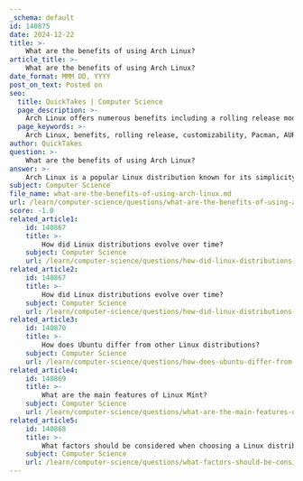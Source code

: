 ```yaml
---
_schema: default
id: 140875
date: 2024-12-22
title: >-
    What are the benefits of using Arch Linux?
article_title: >-
    What are the benefits of using Arch Linux?
date_format: MMM DD, YYYY
post_on_text: Posted on
seo:
  title: QuickTakes | Computer Science
  page_description: >-
    Arch Linux offers numerous benefits including a rolling release model, high customizability, efficient package management with Pacman and AUR, a strong community, and a valuable learning experience for users seeking to deepen their understanding of Linux.
  page_keywords: >-
    Arch Linux, benefits, rolling release, customizability, Pacman, AUR, active community, learning experience, minimalism, flexibility
author: QuickTakes
question: >-
    What are the benefits of using Arch Linux?
answer: >-
    Arch Linux is a popular Linux distribution known for its simplicity, flexibility, and customization options. Here are some of the key benefits of using Arch Linux:\n\n1. **Rolling Release Model**: Arch Linux follows a rolling release model, which means that users receive continuous updates without the need to upgrade to a new version. This allows users to always have access to the latest software and features, making it ideal for those who want to stay on the cutting edge of technology.\n\n2. **High Customizability**: Arch is often referred to as a "Do It Yourself" (DIY) operating system. Users have complete control over their system, allowing them to customize every aspect according to their preferences. This includes choosing the desktop environment, window manager, and installed applications.\n\n3. **Pacman and AUR**: Arch Linux uses the Pacman package manager, which is known for its speed and efficiency. Additionally, the Arch User Repository (AUR) provides a vast collection of user-contributed packages, making it easy to install software that may not be available in the official repositories.\n\n4. **Active Community**: Arch Linux has a strong, active community that contributes to its development and provides support through forums and documentation. This community-driven approach ensures that users can find help and resources easily.\n\n5. **Learning Experience**: Using Arch Linux can be a valuable learning experience, especially for those who want to deepen their understanding of Linux. The installation process and system configuration require a certain level of technical expertise, which can help users gain a better grasp of how Linux works.\n\n6. **Minimalism**: Arch Linux is designed to be minimal, allowing users to build their system from the ground up. This means that users can avoid unnecessary bloatware and only install the components they need, resulting in a lightweight and efficient operating system.\n\n7. **Flexibility**: The design principles of Arch Linux emphasize flexibility and user-centeredness. Users can easily replace or modify components of their system without fear of breaking the entire setup, making it suitable for advanced users who want to experiment.\n\nIn conclusion, Arch Linux is a powerful and flexible operating system that caters to users who value customization, control, and a deep understanding of their system. However, it is important to note that Arch Linux may not be suitable for beginners or those who prefer a more user-friendly experience, as it requires a willingness to learn and engage with the system at a deeper level.
subject: Computer Science
file_name: what-are-the-benefits-of-using-arch-linux.md
url: /learn/computer-science/questions/what-are-the-benefits-of-using-arch-linux
score: -1.0
related_article1:
    id: 140867
    title: >-
        How did Linux distributions evolve over time?
    subject: Computer Science
    url: /learn/computer-science/questions/how-did-linux-distributions-evolve-over-time
related_article2:
    id: 140867
    title: >-
        How did Linux distributions evolve over time?
    subject: Computer Science
    url: /learn/computer-science/questions/how-did-linux-distributions-evolve-over-time
related_article3:
    id: 140870
    title: >-
        How does Ubuntu differ from other Linux distributions?
    subject: Computer Science
    url: /learn/computer-science/questions/how-does-ubuntu-differ-from-other-linux-distributions
related_article4:
    id: 140869
    title: >-
        What are the main features of Linux Mint?
    subject: Computer Science
    url: /learn/computer-science/questions/what-are-the-main-features-of-linux-mint
related_article5:
    id: 140868
    title: >-
        What factors should be considered when choosing a Linux distribution?
    subject: Computer Science
    url: /learn/computer-science/questions/what-factors-should-be-considered-when-choosing-a-linux-distribution
---
```


&nbsp;